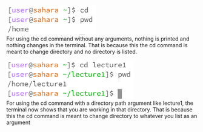 ![Image](cd1-1.PNG) \
For using the cd command without any arguments, nothing is printed and nothing changes in the terminal. That is because this the cd command is meant to change directory and no directory is listed.

![Image](cd2.PNG) \
For using the cd command with a directory path argument like lecture1, the terminal now shows that you are working in that directory. That is because this the cd command is meant to change directory to whatever you list as an argument
